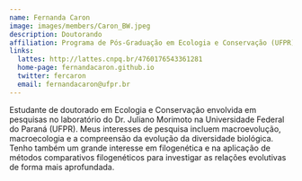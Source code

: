 ```yaml
---
name: Fernanda Caron
image: images/members/Caron_BW.jpeg
description: Doutorando
affiliation: Programa de Pós-Graduação em Ecologia e Conservação (UFPR)
links:
  lattes: http://lattes.cnpq.br/4760176543361281
  home-page: fernandacaron.github.io
  twitter: fercaron
  email: fernandacaron@ufpr.br
---
```


⁠Estudante de doutorado em Ecologia e Conservação envolvida em pesquisas no laboratório do Dr. Juliano Morimoto na Universidade Federal do Paraná (UFPR). Meus interesses de pesquisa incluem macroevolução, macroecologia e a compreensão da evolução da diversidade biológica. Tenho também um grande interesse em filogenética e na aplicação de métodos comparativos filogenéticos para investigar as relações evolutivas de forma mais aprofundada.
